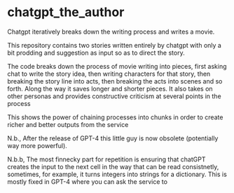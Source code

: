 # chatgpt_the_author
Chatgpt iteratively breaks down the writing process and writes a movie. 

This repository contains two stories written entirely by chatgpt with only a bit prodding and suggestion as input so as to direct the story. 

The code breaks down the process of movie writing into pieces, first asking chat to write the story idea, then writing characters for that story, then breaking the story line into acts, then breaking the acts into scenes and so forth. Along the way it saves longer and shorter pieces. It also takes on other personas and provides constructive criticism at several points in the process

This shows the power of chaining processes into chunks in order to create richer and better outputs from the service

N.b., After the release of GPT-4 this little guy is now obsolete (potentially way more powerful). 

N.b.b, The most finnecky part for repetition is ensuring that chatGPT creates the input to the next cell in the way that can be read consistnetly, sometimes, for example, it turns integers into strings for a dictionary. This is mostly fixed in GPT-4 where you can ask the service to 
